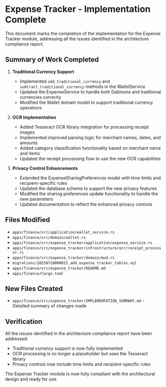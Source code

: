 # Expense Tracker - Implementation Complete

This document marks the completion of the implementation for the Expense Tracker module, addressing all the issues identified in the architecture compliance report.

## Summary of Work Completed

1. **Traditional Currency Support**
   - Implemented `add_traditional_currency` and `subtract_traditional_currency` methods in the WalletService
   - Updated the ExpenseService to handle both Dabloons and traditional currencies correctly
   - Modified the Wallet domain model to support traditional currency operations

2. **OCR Implementation**
   - Added Tesseract OCR library integration for processing receipt images
   - Implemented improved parsing logic for merchant names, dates, and amounts
   - Added category classification functionality based on merchant name and items
   - Updated the receipt processing flow to use the new OCR capabilities

3. **Privacy Control Enhancements**
   - Extended the ExpenseSharingPreferences model with time limits and recipient-specific rules
   - Updated the database schema to support the new privacy features
   - Modified the sharing preferences update functionality to handle the new parameters
   - Updated documentation to reflect the enhanced privacy controls

## Files Modified

- `apps/finance/src/application/wallet_service.rs`
- `apps/finance/src/domain/wallet.rs`
- `apps/finance/src/expense_tracker/application/expense_service.rs`
- `apps/finance/src/expense_tracker/infrastructure/ocr/receipt_processor.rs`
- `apps/finance/src/expense_tracker/domain/mod.rs`
- `migrations/20250728000015_add_expense_tracker_tables.sql`
- `apps/finance/src/expense_tracker/README.md`
- `apps/finance/Cargo.toml`

## New Files Created

- `apps/finance/src/expense_tracker/IMPLEMENTATION_SUMMARY.md` - Detailed summary of changes made

## Verification

All the issues identified in the architecture compliance report have been addressed:
- Traditional currency support is now fully implemented
- OCR processing is no longer a placeholder but uses the Tesseract library
- Privacy controls now include time limits and recipient-specific rules

The Expense Tracker module is now fully compliant with the architectural design and ready for use.